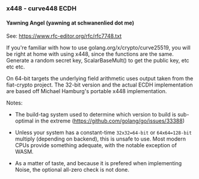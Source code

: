 ### x448 - curve448 ECDH
#### Yawning Angel (yawning at schwanenlied dot me)

See: https://www.rfc-editor.org/rfc/rfc7748.txt

If you're familiar with how to use golang.org/x/crypto/curve25519, you will be
right at home with using x448, since the functions are the same.  Generate a
random secret key, ScalarBaseMult() to get the public key, etc etc etc.

On 64-bit targets the underlying field arithmetic uses output taken from
the fiat-crypto project.  The 32-bit version and the actual ECDH implementation
are based off Michael Hamburg's portable x448 implementation.

Notes:

 * The build-tag system used to determine which version to build is sub-optimal
   in the extreme (https://github.com/golang/go/issues/33388)

 * Unless your system has a constant-time `32x32=64-bit` or `64x64=128-bit`
   multiply (depending on backend), this is unsafe to use.  Most modern CPUs
   provide something adequate, with the notable exception of WASM.

 * As a matter of taste, and because it is prefered when implementing Noise,
   the optional all-zero check is not done.

